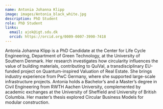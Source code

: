 ```yaml
---
name: Antonia Johanna Klipp
image: images/Antonia_black_white.jpg
description: PhD Student
role: PhD Student
links:
  email: ajok@igt.sdu.dk
  orcid: https://orcid.org/0009-0007-3990-7418
---
```


Antonia Johanna Klipp is a PhD Candidate at the Center for Life Cycle Engineering, Department of Green Technology, at the University of Southern Denmark. Her research investigates how circularity influences the value of building materials, contributing to QuiVal, a transdisciplinary EU-funded project on Quantum-inspired Valuation of Real Estate.
She brings industry experience from PwC Germany, where she supported large-scale infrastructure projects. Antonia holds a Bachelor’s and a Master’s degree in Civil Engineering from RWTH Aachen University, complemented by academic exchanges at the University of Sheffield and University of British Columbia. Her master’s thesis explored Circular Business Models for modular construction.

